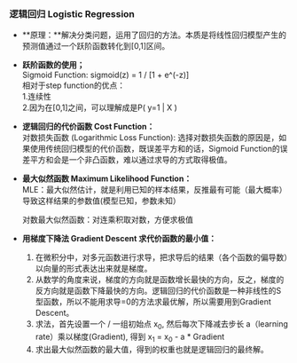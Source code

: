 ### 逻辑回归 Logistic Regression

- **原理：**解决分类问题，运用了回归的方法。本质是将线性回归模型产生的预测值通过一个跃阶函数转化到[0,1]区间。

- **跃阶函数的使用；** \
 Sigmoid Function: sigmoid(z) = 1 / [1 + e^(-z)] \
 相对于step function的优点：\
 1.连续性 \
 2.因为在[0,1]之间，可以理解成是P( y=1 | X )

- **逻辑回归的代价函数 Cost Function：** \
  对数损失函数 (Logarithmic Loss Function): 选择对数损失函数的原因是，如果使用传统回归模型的代价函数，既误差平方和的话，Sigmoid Function的误差平方和会是一个非凸函数，难以通过求导的方式取得极值。

- **最大似然函数 Maximum Likelihood Function：** \
  MLE：最大似然估计，就是利用已知的样本结果，反推最有可能（最大概率）导致这样结果的参数值(模型已知，参数未知）

  对数最大似然函数：对连乘积取对数，方便求极值

- **用梯度下降法 Gradient Descent 求代价函数的最小值：**
  1. 在微积分中，对多元函数进行求导，把求导后的结果（各个函数的偏导数）以向量的形式表达出来就是梯度。
  2. 从数学的角度来说，梯度的方向就是函数增长最快的方向，反之，梯度的反方向就是函数下降最快的方向。逻辑回归的代价函数是一种非线性的S型函数，所以不能用求导=0的方法求最优解，所以需要用到Gradient Descent。
  3. 求法，首先设置一个 / 一组初始点 x<sub>0</sub>, 然后每次下降减去步长 a（learning rate）乘以梯度(Gradient), 得到 x<sub>1</sub> =  x<sub>0</sub> - a * Gradient
  4. 求出最大似然函数的最大值，得到的权重也就是逻辑回归的最终解。
